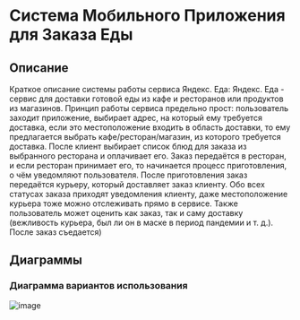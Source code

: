 # Система Мобильного Приложения для Заказа Еды

## Описание

Краткое описание системы работы сервиса Яндекс. Еда:
Яндекс. Еда - сервис для доставки готовой еды из кафе
и ресторанов или продуктов из магазинов. Принцип работы сервиса предельно
прост: пользователь заходит приложение, выбирает адрес, на который ему
требуется доставка, если это местоположение входить в область доставки, то ему предлагается
выбрать кафе/ресторан/магазин, из которого требуется доставка. После клиент
выбирает список блюд для заказа из выбранного ресторана и оплачивает его. Заказ
передаётся в ресторан, и если ресторан принимает его, то начинается процесс приготовления,
о чём уведомляют пользователя. После приготовления заказ передаётся курьеру,
который доставляет заказ клиенту. Обо всех статусах заказа приходят уведомления
клиенту, даже местоположение курьера тоже можно отслеживать прямо в сервисе.
Также пользователь может оценить как заказ, так и саму доставку (вежливость
курьера, был ли он в маске в период пандемии и т. д.). После заказ съедается)

## Диаграммы

### Диаграмма вариантов использования
![image](https://github.com/creativedak/tz3/blob/main/assets/use-case-diagram)
